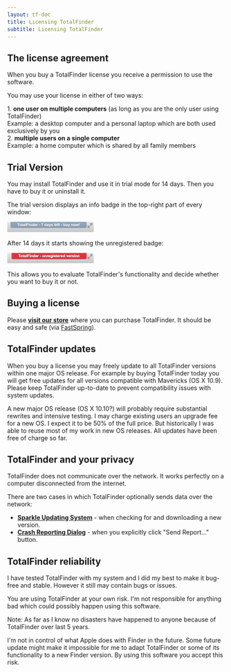 ```yaml
---
layout: tf-doc
title: Licensing TotalFinder
subtitle: Licensing TotalFinder
---
```


## The license agreement

When you buy a TotalFinder license you receive a permission to use the software.

<div class="license-desk">
  <p>You may use your license in either of two ways:</p>
  <div class="choice">1. <strong>one user on multiple computers</strong> <span class="note">(as long as you are the only user using TotalFinder)</span></div>
  <div class="example">Example: a desktop computer and a personal laptop which are both used exclusively by you</div>
  <div class="choice">2. <strong>multiple users on a single computer</strong></div>
  <div class="example">Example: a home computer which is shared by all family members</div>
</div>

## Trial Version

You may install TotalFinder and use it in trial mode for 14 days. Then you have to buy it or uninstall it.

The trial version displays an info badge in the top-right part of every window:

<img src="/images/trial.png" class="doc-image add-shadow border-radius-top-right-only" style="width: 200px;">

After 14 days it starts showing the unregistered badge:

<img src="/images/unregistered.png" class="doc-image add-shadow border-radius-top-right-only" style="width: 200px;">

This allows you to evaluate TotalFinder's functionality and decide whether you want to buy it or not.

## Buying a license

Please **[visit our store](http://sites.fastspring.com/binaryage-store/product/all)** where you can purchase TotalFinder. It should be easy and safe (via [FastSpring](http://fastspring.com)).

## TotalFinder updates

When you buy a license you may freely update to all TotalFinder versions within one major OS release. 
For example by buying TotalFinder today you will get free updates for all versions compatible with Mavericks (OS X 10.9). Please keep TotalFinder up-to-date to prevent compatibility issues with system updates.

A new major OS release (OS X 10.10?) will probably require substantial rewrites and intensive testing. I may charge existing users an upgrade fee for a new OS. I expect it to be 50% of the full price. But historically I was able to reuse most of my work in new OS releases. All updates have been free of charge so far.

## TotalFinder and your privacy

TotalFinder does not communicate over the network. It works perfectly on a computer disconnected from the internet.

There are two cases in which TotalFinder optionally sends data over the network:

* **[Sparkle Updating System](http://sparkle.andymatuschak.org/)** - when checking for and downloading a new version.
* **[Crash Reporting Dialog](https://blog.binaryage.com/crash-reporting-in-binaryage)** - when you explicitly click "Send Report..." button.

## TotalFinder reliability

I have tested TotalFinder with my system and I did my best to make it bug-free and stable. However it still may contain bugs or issues.

<div class="license-desk exclamation">
You are using TotalFinder at your own risk. I'm not responsible for anything bad which could possibly happen using this software.
</div>

Note: As far as I know no disasters have happened to anyone because of TotalFinder over last 5 years.

<div class="license-desk exclamation">
I'm not in control of what Apple does with Finder in the future. Some future update might make it impossible for me to adapt TotalFinder or some of its functionality to a new Finder version. By using this software you accept this risk.
</div>
